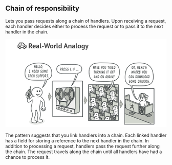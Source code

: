 ## Chain of responsibility

Lets you pass requests along a chain of handlers. Upon receiving a request, each handler decides either to process the request or to pass it to the next handler in the chain.

![img.png](img.png)

The pattern suggests that you link handlers into a chain. Each linked handler has a field for storing a reference to the next handler in the chain. In addition to processing a request, handlers pass the request further along the chain. The request travels along the chain until all handlers have had a chance to process it.

